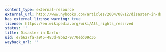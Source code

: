 ```yaml
---
content_type: external-resource
external_url: http://www.nybooks.com/articles/2004/08/12/disaster-in-darfur/
has_external_license_warning: true
license: https://en.wikipedia.org/wiki/All_rights_reserved
status: ''
title: Disaster in Darfur
uid: e7b627fa-a945-483d-9ba2-9770ebd09c36
wayback_url: ''
---
```

